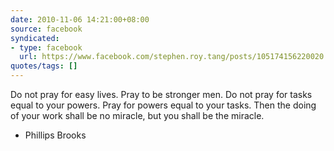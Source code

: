 ```yaml
---
date: 2010-11-06 14:21:00+08:00
source: facebook
syndicated:
- type: facebook
  url: https://www.facebook.com/stephen.roy.tang/posts/105174156220020
quotes/tags: []
---
```


Do not pray for easy lives. Pray to be stronger men. Do not pray for  tasks equal to your powers. Pray for powers equal to your tasks. Then  the doing of your work shall be no miracle, but you shall be the  miracle. 

- Phillips Brooks